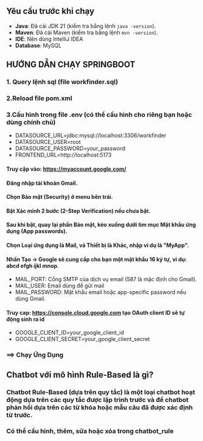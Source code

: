## Yêu cầu trước khi chạy
- **Java**: Đã cài JDK 21 (kiểm tra bằng lệnh `java -version`).
- **Maven**: Đã cài Maven (kiểm tra bằng lệnh `mvn -version`).
- **IDE**: Nên dùng IntelliJ IDEA
- **Database**: MySQL

## HƯỚNG DẪN CHẠY SPRINGBOOT

### 1. Query lệnh sql (file workfinder.sql)

### 2.Reload file pom.xml

### 3.Cấu hình trong file .env  (có thể cấu hình cho riêng bạn hoặc dùng chính chủ)

- DATASOURCE_URL=jdbc:mysql://localhost:3306/workfinder
- DATASOURCE_USER=root
- DATASOURCE_PASSWORD=your_password
- FRONTEND_URL=http://localhost:5173

#### Truy cập vào: https://myaccount.google.com/
#### Đăng nhập tài khoản Gmail.
#### Chọn Bảo mật (Security) ở menu bên trái.
#### Bật Xác minh 2 bước (2-Step Verification) nếu chưa bật.
#### Sau khi bật, quay lại phần Bảo mật, kéo xuống dưới tìm mục Mật khẩu ứng dụng (App passwords).
#### Chọn Loại ứng dụng là Mail, và Thiết bị là Khác, nhập ví dụ là "MyApp".
#### Nhấn Tạo → Google sẽ cung cấp cho bạn một mật khẩu 16 ký tự, ví dụ: abcd efgh ijkl mnop.

- MAIL_PORT: Cổng SMTP của dịch vụ email (587 là mặc định cho Gmail).  
- MAIL_USER: Email dùng để gửi mail 
- MAIL_PASSWORD: Mật khẩu email hoặc app-specific password nếu dùng Gmail.

#### Truy cap: https://console.cloud.google.com tạo OAuth client ID sẽ tự động sinh ra id
- GOOGLE_CLIENT_ID=your_google_client_id  
- GOOGLE_CLIENT_SECRET=your_google_client_secret

### ==> Chạy Ứng Dụng

## Chatbot với mô hình Rule-Based là gì?
### Chatbot Rule-Based (dựa trên quy tắc) là một loại chatbot hoạt động dựa trên các quy tắc được lập trình trước và để chatbot phản hồi dựa trên các từ khóa hoặc mẫu câu đã được xác định từ trước.
### Có thể cấu hình, thêm, sửa hoặc xóa trong chatbot_rule

